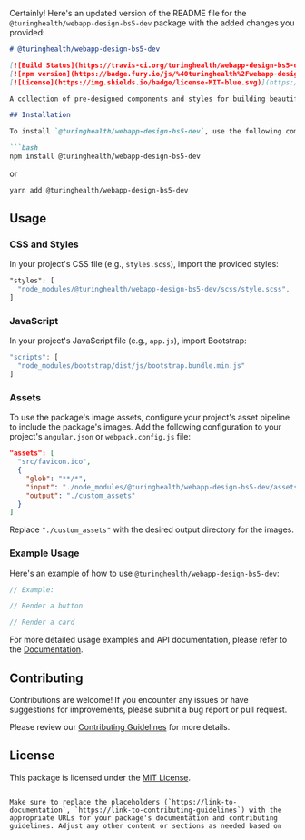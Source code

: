 Certainly! Here's an updated version of the README file for the `@turinghealth/webapp-design-bs5-dev` package with the added changes you provided:

```markdown
# @turinghealth/webapp-design-bs5-dev

[![Build Status](https://travis-ci.org/turinghealth/webapp-design-bs5-dev.svg?branch=main)](https://travis-ci.org/turinghealth/webapp-design-bs5-dev)
[![npm version](https://badge.fury.io/js/%40turinghealth%2Fwebapp-design-bs5-dev.svg)](https://badge.fury.io/js/%40turinghealth%2Fwebapp-design-bs5-dev)
[![License](https://img.shields.io/badge/license-MIT-blue.svg)](https://opensource.org/licenses/MIT)

A collection of pre-designed components and styles for building beautiful web applications using Bootstrap 5.

## Installation

To install `@turinghealth/webapp-design-bs5-dev`, use the following command:

```bash
npm install @turinghealth/webapp-design-bs5-dev
```

or

```bash
yarn add @turinghealth/webapp-design-bs5-dev
```

## Usage

### CSS and Styles

In your project's CSS file (e.g., `styles.scss`), import the provided styles:

```scss
"styles": [
  "node_modules/@turinghealth/webapp-design-bs5-dev/scss/style.scss",
]
```

### JavaScript

In your project's JavaScript file (e.g., `app.js`), import Bootstrap:

```javascript
"scripts": [
  "node_modules/bootstrap/dist/js/bootstrap.bundle.min.js"
]
```

### Assets

To use the package's image assets, configure your project's asset pipeline to include the package's images. Add the following configuration to your project's `angular.json` or `webpack.config.js` file:

```json
"assets": [
  "src/favicon.ico",
  {
    "glob": "**/*",
    "input": "./node_modules/@turinghealth/webapp-design-bs5-dev/assets/images",
    "output": "./custom_assets"
  }
]
```

Replace `"./custom_assets"` with the desired output directory for the images.

### Example Usage

Here's an example of how to use `@turinghealth/webapp-design-bs5-dev`:

```javascript
// Example:

// Render a button

// Render a card

```

For more detailed usage examples and API documentation, please refer to the [Documentation](https://link-to-documentation).

## Contributing

Contributions are welcome! If you encounter any issues or have suggestions for improvements, please submit a bug report or pull request.

Please review our [Contributing Guidelines](https://link-to-contributing-guidelines) for more details.

## License

This package is licensed under the [MIT License](https://opensource.org/licenses/MIT).
```

Make sure to replace the placeholders (`https://link-to-documentation`, `https://link-to-contributing-guidelines`) with the appropriate URLs for your package's documentation and contributing guidelines. Adjust any other content or sections as needed based on
